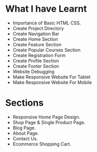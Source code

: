 # What I have Learnt
- Importance of Basic HTML CSS.
- Create Project Directory
- Create Navigation Bar
- Create Home Section
- Create Feature Section
- Create Popular Courses Section
- Create Registration Form
- Create Profile Section
- Create Footer Section
- Website Debugging
- Make Responsive Website For Tablet
- Make Responsive Website For Mobile

# Sections
- Responsive Home Page Design.
- Shop Page & Single Product Page.
- Blog Page.
- About Page.
- Contact Us.
- Ecommerce Shopping Cart.
